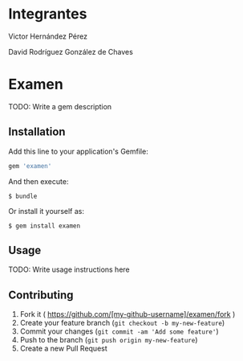 # Integrantes

Victor Hernández Pérez <p>
David Rodríguez González de Chaves

# Examen

TODO: Write a gem description

## Installation

Add this line to your application's Gemfile:

```ruby
gem 'examen'
```

And then execute:

    $ bundle

Or install it yourself as:

    $ gem install examen

## Usage

TODO: Write usage instructions here

## Contributing

1. Fork it ( https://github.com/[my-github-username]/examen/fork )
2. Create your feature branch (`git checkout -b my-new-feature`)
3. Commit your changes (`git commit -am 'Add some feature'`)
4. Push to the branch (`git push origin my-new-feature`)
5. Create a new Pull Request
